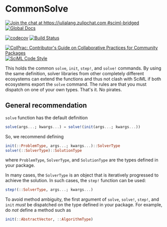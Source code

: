 # CommonSolve

[![Join the chat at https://julialang.zulipchat.com #sciml-bridged](https://img.shields.io/static/v1?label=Zulip&message=chat&color=9558b2&labelColor=389826)](https://julialang.zulipchat.com/#narrow/stream/279055-sciml-bridged)
[![Global Docs](https://img.shields.io/badge/docs-SciML-blue.svg)](https://docs.sciml.ai/CommonSolve/stable)

[![codecov](https://codecov.io/gh/SciML/CommonSolve.jl/branch/master/graph/badge.svg)](https://codecov.io/gh/SciML/CommonSolve.jl)
[![Build Status](https://github.com/SciML/CommonSolve.jl/workflows/CI/badge.svg)](https://github.com/SciML/CommonSolve.jl/actions?query=workflow%3ACI)

[![ColPrac: Contributor's Guide on Collaborative Practices for Community Packages](https://img.shields.io/badge/ColPrac-Contributor%27s%20Guide-blueviolet)](https://github.com/SciML/ColPrac)
[![SciML Code Style](https://img.shields.io/static/v1?label=code%20style&message=SciML&color=9558b2&labelColor=389826)](https://github.com/SciML/SciMLStyle)

This holds the common `solve`, `init`, `step!`, and `solve!` commands. By using the same definition,
solver libraries from other completely different ecosystems can extend the functions and thus
not clash with SciML if both ecosystems export the `solve` command. The rules are that
you must dispatch on one of your own types. That's it. No pirates.

## General recommendation

`solve` function has the default definition

```julia
solve(args...; kwargs...) = solve!(init(args...; kwargs...))
```

So, we recommend defining

```julia
init(::ProblemType, args...; kwargs...)::SolverType
solve!(::SolverType)::SolutionType
```

where `ProblemType`, `SolverType`, and `SolutionType` are the types defined in
your package.

In many cases, the `SolverType` is an object that is iteratively progressed to achieve the solution.
In such cases, the `step!` function can be used:

```julia
step!(::SolverType, args...; kwargs...)
```

To avoid method ambiguity, the first argument of `solve`, `solve!`, `step!`, and `init`
_must_ be dispatched on the type defined in your package.  For example, do
_not_ define a method such as

```julia
init(::AbstractVector, ::AlgorithmType)
```
